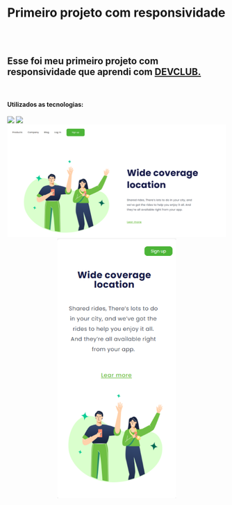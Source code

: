 <h1>Primeiro projeto com responsividade</h1>
<br>
<br>
<h2>Esse foi meu primeiro projeto com responsividade que aprendi com <a href="https://rodolfomori.com.br/devclub/">DEVCLUB.</a></h2>
<br>
<h4>Utilizados as tecnologias:</h4
<br>        
<img src="https://img.shields.io/badge/HTML5-E34F26?style=for-the-badge&logo=html5&logoColor=white"> 
<img src="https://img.shields.io/badge/CSS3-1572B6?style=for-the-badge&logo=css3&logoColor=white">
<br>
<img src="https://github.com/SidemarOliveira/Meu-primeiro-projeto--Resp.-01/blob/master/assets/figura01.png"> 
<br>
<div align="center">
<img src="https://github.com/SidemarOliveira/Meu-primeiro-projeto--Resp.-01/blob/master/assets/figura02.png"height="600px">
</div>
